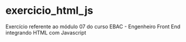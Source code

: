 # exercicio_html_js
 Exercício referente ao módulo 07 do curso EBAC - Engenheiro Front End integrando HTML com Javascript
